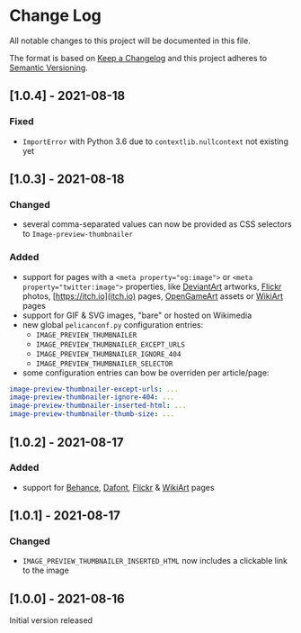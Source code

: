 # Change Log
All notable changes to this project will be documented in this file.

The format is based on [Keep a Changelog](http://keepachangelog.com/)
and this project adheres to [Semantic Versioning](http://semver.org/).

## [1.0.4] - 2021-08-18
### Fixed
* `ImportError` with Python 3.6 due to `contextlib.nullcontext` not existing yet

## [1.0.3] - 2021-08-18
### Changed
* several comma-separated values can now be provided as CSS selectors to `Image-preview-thumbnailer`
### Added
* support for pages with a `<meta property="og:image">` or `<meta property="twitter:image">` properties,
  like [DeviantArt](https://www.deviantart.com) artworks, [Flickr](https://www.flickr.com) photos, [https://itch.io](itch.io) pages,
  [OpenGameArt](https://opengameart.org) assets or [WikiArt](https://www.wikiart.org) pages
* support for GIF & SVG images, "bare" or hosted on Wikimedia
* new global `pelicanconf.py` configuration entries:
    + `IMAGE_PREVIEW_THUMBNAILER`
    + `IMAGE_PREVIEW_THUMBNAILER_EXCEPT_URLS`
    + `IMAGE_PREVIEW_THUMBNAILER_IGNORE_404`
    + `IMAGE_PREVIEW_THUMBNAILER_SELECTOR`
* some configuration entries can bow be overriden per article/page:
```yaml
image-preview-thumbnailer-except-urls: ...
image-preview-thumbnailer-ignore-404: ...
image-preview-thumbnailer-inserted-html: ...
image-preview-thumbnailer-thumb-size: ...
```

## [1.0.2] - 2021-08-17
### Added
* support for [Behance](https://www.behance.net), [Dafont](https://www.dafont.com), [Flickr](https://www.flickr.com) & [WikiArt](https://www.wikiart.org) pages

## [1.0.1] - 2021-08-17
### Changed
* `IMAGE_PREVIEW_THUMBNAILER_INSERTED_HTML` now includes a clickable link to the image

## [1.0.0] - 2021-08-16
Initial version released
